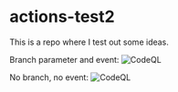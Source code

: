 # actions-test2

This is a repo where I test out some ideas.

Branch parameter and event:
![CodeQL](https://github.com/aeisenberg/actions-test2/actions/workflows/codeql.yml/badge.svg?branch=master&event=push)

No branch, no event:
![CodeQL](https://github.com/aeisenberg/actions-test2/actions/workflows/codeql.yml/badge.svg)
